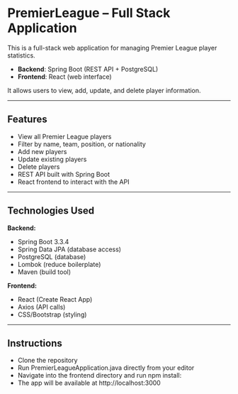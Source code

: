 # PremierLeague – Full Stack Application  

This is a full-stack web application for managing Premier League player statistics.  
- **Backend**: Spring Boot (REST API + PostgreSQL)  
- **Frontend**: React (web interface)  

It allows users to view, add, update, and delete player information.  

---

## Features  
- View all Premier League players  
- Filter by name, team, position, or nationality  
- Add new players  
- Update existing players  
- Delete players  
- REST API built with Spring Boot  
- React frontend to interact with the API  

---

## Technologies Used  

**Backend:**  
- Spring Boot 3.3.4  
- Spring Data JPA (database access)  
- PostgreSQL (database)  
- Lombok (reduce boilerplate)  
- Maven (build tool)  

**Frontend:**  
- React (Create React App)  
- Axios (API calls)  
- CSS/Bootstrap (styling)  

---

## Instructions
- Clone the repository
- Run PremierLeagueApplication.java directly from your editor
- Navigate into the frontend directory and run npm install:
- The app will be available at http://localhost:3000

